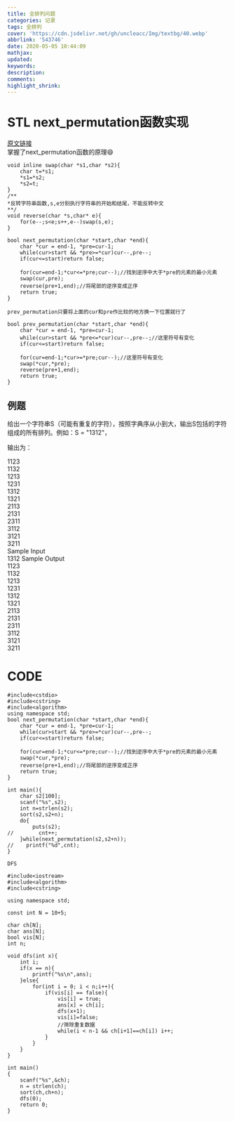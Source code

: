 ```yaml
---
title: 全排列问题
categories: 记录
tags: 全排列
cover: 'https://cdn.jsdelivr.net/gh/uncleacc/Img/textbg/40.webp'
abbrlink: '543746'
date: 2020-05-05 10:44:09
mathjax:
updated:
keywords:
description:
comments:
highlight_shrink:
---
```

# STL next_permutation函数实现
[原文链接](https://www.cnblogs.com/luruiyuan/p/5914909.html)    
掌握了next_permutation函数的原理:smile:   
```
void inline swap(char *s1,char *s2){
    char t=*s1;
    *s1=*s2;
    *s2=t;
}
/**
*反转字符串函数,s,e分别执行字符串的开始和结尾，不能反转中文 
**/
void reverse(char *s,char* e){
    for(e--;s<e;s++,e--)swap(s,e);
}

bool next_permutation(char *start,char *end){
    char *cur = end-1, *pre=cur-1;
    while(cur>start && *pre>=*cur)cur--,pre--;
    if(cur<=start)return false;
    
    for(cur=end-1;*cur<=*pre;cur--);//找到逆序中大于*pre的元素的最小元素 
    swap(cur,pre);
    reverse(pre+1,end);//将尾部的逆序变成正序 
    return true;
}
```
`prev_permutation只要将上面的cur和pre作比较的地方换一下位置就行了`
```
bool prev_permutation(char *start,char *end){
    char *cur = end-1, *pre=cur-1;
    while(cur>start && *pre<=*cur)cur--,pre--;//这里符号有变化 
    if(cur<=start)return false;
    
    for(cur=end-1;*cur>=*pre;cur--);//这里符号有变化 
    swap(*cur,*pre);
    reverse(pre+1,end);
    return true;
}
```
## 例题
给出一个字符串S（可能有重复的字符），按照字典序从小到大，输出S包括的字符组成的所有排列。例如：S = "1312"，

输出为：

1123   
1132   
1213   
1231   
1312   
1321   
2113   
2131   
2311   
3112   
3121   
3211   
Sample Input   
1312
Sample Output   
1123   
1132   
1213   
1231   
1312   
1321   
2113   
2131   
2311   
3112   
3121   
3211   
# CODE
```
#include<cstdio>
#include<cstring>
#include<algorithm>
using namespace std;
bool next_permutation(char *start,char *end){
    char *cur = end-1, *pre=cur-1;
    while(cur>start && *pre>=*cur)cur--,pre--;
    if(cur<=start)return false;
    
    for(cur=end-1;*cur<=*pre;cur--);//找到逆序中大于*pre的元素的最小元素 
    swap(*cur,*pre);
    reverse(pre+1,end);//将尾部的逆序变成正序 
    return true;
}

int main(){
    char s2[100];
    scanf("%s",s2);
    int n=strlen(s2);
    sort(s2,s2+n);
    do{
        puts(s2);
//        cnt++;
    }while(next_permutation(s2,s2+n));
//    printf("%d",cnt);
}

DFS

#include<iostream>
#include<algorithm>
#include<cstring>
 
using namespace std;
 
const int N = 10+5;
 
char ch[N];
char ans[N];
bool vis[N];
int n;
 
void dfs(int x){
	int i;
	if(x == n){ 
		printf("%s\n",ans);
	}else{
		for(int i = 0; i < n;i++){
			if(vis[i] == false){
				vis[i] = true;
				ans[x] = ch[i];
				dfs(x+1);
				vis[i]=false;
				//筛除重复数据 
				while(i < n-1 && ch[i+1]==ch[i]) i++;
			}
		}
	}
}
 
int main()
{
	scanf("%s",&ch);
	n = strlen(ch);
	sort(ch,ch+n);
	dfs(0);
	return 0;
}
```
